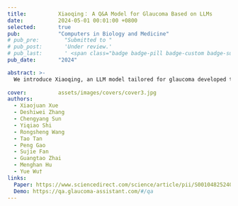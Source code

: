 ```yaml
---
title:          Xiaoqing： A Q&A Model for Glaucoma Based on LLMs
date:           2024-05-01 00:01:00 +0800
selected:       true
pub:            "Computers in Biology and Medicine"
# pub_pre:        "Submitted to "
# pub_post:       'Under review.'
# pub_last:       ' <span class="badge badge-pill badge-custom badge-success">Spotlight</span>'
pub_date:       "2024"

abstract: >-
  We introduce Xiaoqing, an LLM model tailored for glaucoma developed through comparative and experiential experiments, demonstrating it can better serve glaucoma patients and medical research compared to general and clinical AI assistants by providing more informative and readable responses to glaucoma-related questions in Chinese.
  
cover:          assets/images/covers/cover3.jpg
authors:
  - Xiaojuan Xue
  - Deshiwei Zhang
  - Chengyang Sun
  - Yiqiao Shi
  - Rongsheng Wang
  - Tao Tan
  - Peng Gao
  - Sujie Fan
  - Guangtao Zhai
  - Menghan Hu
  - Yue Wu†
links:
  Paper: https://www.sciencedirect.com/science/article/pii/S0010482524004839
  Demo: https://qa.glaucoma-assistant.com/#/qa
---
```

